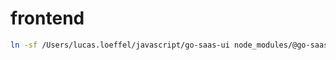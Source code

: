 # frontend

```bash
ln -sf /Users/lucas.loeffel/javascript/go-saas-ui node_modules/@go-saas/go-saas-ui
```